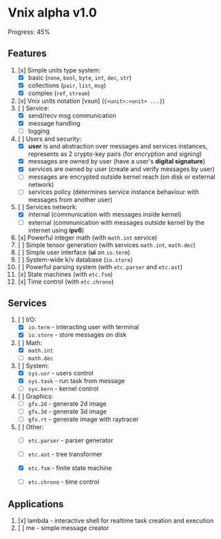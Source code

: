 # Vnix alpha v1.0

Progress: 45%

## Features

1. [x] Simple units type system:
    - [x] basic (`none`, `bool`, `byte`, `int`, `dec`, `str`)
    - [x] collections (`pair`, `list`, `msg`)
    - [x] complex (`ref`, `stream`)
2. [x] Vnix units notation [vxun] (`{<unit>:<unit> ...}`)
3. [ ] Service:
    - [x] send/recv msg communication
    - [x] message handling
    - [ ] logging
4. [ ] Users and security:
    - [x] **user** is and abstraction over messages and services instances, represents as 2 crypto-key pairs (for encryption and signing)
    - [x] messages are owned by user (have a user's **digital signature**)
    - [x] services are owned by user (create and verify messages by user)
    - [ ] messages are encrypted outside kernel reach (on disk or external network)
    - [ ] services policy (determines service instance behaviour with messages from another user)
5. [ ] Services network:
    - [x] internal (communication with messages inside kernel)
    - [ ] external (communication with messages outside kernel by the internet using **ipv6**)
6. [x] Powerful integer math (with `math.int` service)
7. [ ] Simple tensor generation (with services `math.int`, `math.dec`)
8. [ ] Simple user interface (**ui** on `io.term`)
9. [ ] System-wide k/v database (`io.store`)
10. [ ] Powerful parsing system (with `etc.parser` and `etc.ast`)
11. [x] State machines (with `etc.fsm`)
12. [x] Time control (with `etc.chrono`)

## Services

1. [ ] I/O:
    - [x] `io.term` - interacting user with terminal
    - [x] `io.store` - store messages on disk
2. [ ] Math:
    - [x] `math.int`
    - [ ] `math.dec`
3. [ ] System:
    - [x] `sys.usr` - users control
    - [x] `sys.task` - run task from message
    - [ ] `sys.kern` - kernel control
4. [ ] Graphics:
    - [ ] `gfx.2d` - generate 2d image
    - [ ] `gfx.3d` - generate 3d image
    - [ ] `gfx.rt` - generate image with raytracer
5. [ ] Other:
    - [ ] `etc.parser` - parser generator
    - [ ] `etc.ast` - tree transformer
    - [x] `etc.fsm` - finite state machine
    - [ ] `etc.chrono` - time control


## Applications

1. [x] lambda - interactive shell for realtime task creation and execution
2. [ ] me - simple message creator
